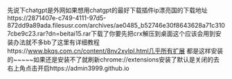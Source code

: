 先说下chatgpt是外网如果想用chatgpt的最好下载插件ip漂亮国的下载地址https://2871407e-c749-4111-97d5-872dd9a89ada.filesusr.com/archives/ae0485_b52746e30f8643628a71c3107cbe9c23.rar?dn=beitai15.rar下载了你要先把crx解压到桌面这个应该会用到安装办法就不多bb了这里有详细教程https://www.bkqs.com.cn/content/8nv2xylpl.html几乎所有扩展
都是这样安装的~~~~~如果还是安装不了就刷新chrome://extensions安装了默认是关闭的去右上角点击开启https://admin3999.github.io
